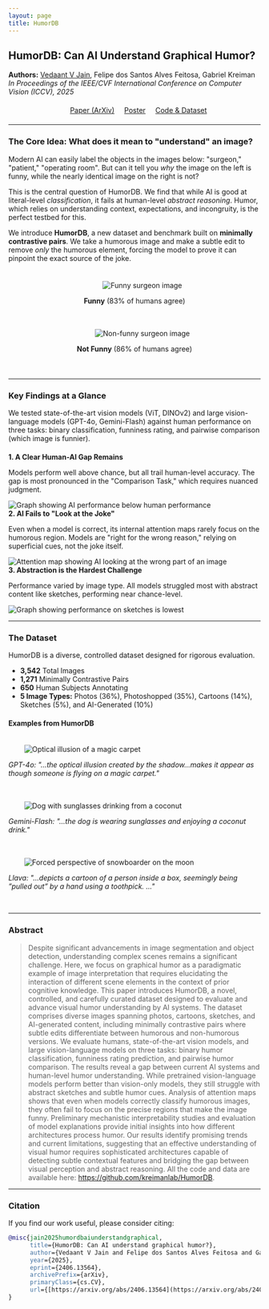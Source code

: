 ```yaml
---
layout: page
title: HumorDB
---
```


## HumorDB: Can AI Understand Graphical Humor?

**Authors:** [Vedaant V Jain](/), Felipe dos Santos Alves Feitosa, Gabriel Kreiman
<br>
*In Proceedings of the IEEE/CVF International Conference on Computer Vision (ICCV), 2025*

<div class="buttons" style="text-align: center; margin-top: 20px; margin-bottom: 20px;">
    <a href="https://arxiv.org/abs/2406.13564" class="btn btn-lg z-depth-0" role="button">Paper (ArXiv)</a>
    <a href="[LINK_TO_YOUR_POSTER_FILE]" class="btn btn-lg z-depth-0" role="button">Poster</a>
    <a href="https://github.com/kreimanlab/HumorDB" class="btn btn-lg z-depth-0" role="button">Code & Dataset</a>
</div>

---

### The Core Idea: What does it mean to "understand" an image?

Modern AI can easily label the objects in the images below: "surgeon," "patient," "operating room". But can it tell you *why* the image on the left is funny, while the nearly identical image on the right is not?

This is the central question of HumorDB. We find that while AI is good at literal-level *classification*, it fails at human-level *abstract reasoning*. Humor, which relies on understanding context, expectations, and incongruity, is the perfect testbed for this.

We introduce **HumorDB**, a new dataset and benchmark built on **minimally contrastive pairs**. We take a humorous image and make a subtle edit to remove *only* the humorous element, forcing the model to prove it can pinpoint the exact source of the joke.

<div class="row" style="margin-top: 20px; margin-bottom: 20px;">
    <div class="col-sm mt-3 mt-md-0" style="text-align: center;">
        <img class="img-fluid rounded z-depth-1" src="humordb_key_idea_1.png" alt="Funny surgeon image">
        <p><strong>Funny</strong> (83% of humans agree)</p>
    </div>
    <div class="col-sm mt-3 mt-md-0" style="text-align: center;">
        <img class="img-fluid rounded z-depth-1" src="humordb_key_idea_2.png" alt="Non-funny surgeon image">
        <p><strong>Not Funny</strong> (86% of humans agree) </p>
    </div>
</div>

---

### Key Findings at a Glance

We tested state-of-the-art vision models (ViT, DINOv2) and large vision-language models (GPT-4o, Gemini-Flash) against human performance on three tasks: binary classification, funniness rating, and pairwise comparison (which image is funnier).

<div class="row" style="margin-top: 20px;">
    <div class="col-sm mt-3 mt-md-0">
        <strong>1. A Clear Human-AI Gap Remains</strong>
        <br>
        <p>Models perform well above chance, but all trail human-level accuracy. The gap is most pronounced in the "Comparison Task," which requires nuanced judgment.</p>
        <img class="img-fluid rounded z-depth-1" src="comparison_task_graph.png" alt="Graph showing AI performance below human performance">
    </div>
    <div class="col-sm mt-3 mt-md-0">
        <strong>2. AI Fails to "Look at the Joke"</strong>
        <br>
        <p>Even when a model is correct, its internal attention maps rarely focus on the humorous region. Models are "right for the wrong reason," relying on superficial cues, not the joke itself.</p>
        <img class="img-fluid rounded z-depth-1" src="attention_map_example.png" alt="Attention map showing AI looking at the wrong part of an image">
    </div>
    <div class="col-sm mt-3 mt-md-0">
        <strong>3. Abstraction is the Hardest Challenge</strong>
        <br>
        <p>Performance varied by image type. All models struggled most with abstract content like sketches, performing near chance-level.</p>
        <img class="img-fluid rounded z-depth-1" src="sketches_graph.png" alt="Graph showing performance on sketches is lowest">
    </div>
</div>

---

### The Dataset

HumorDB is a diverse, controlled dataset designed for rigorous evaluation.

* **3,542** Total Images
* **1,271** Minimally Contrastive Pairs
* **650** Human Subjects Annotating
* **5 Image Types:** Photos (36%), Photoshopped (35%), Cartoons (14%), Sketches (5%), and AI-Generated (10%)

#### Examples from HumorDB

<div class="row">
    <div class="col-sm mt-3 mt-md-0">
        <img class="img-fluid rounded z-depth-1" src="example_magic_carpet.png" alt="Optical illusion of a magic carpet">
        <p color="red"><i>GPT-4o: "...the optical illusion created by the shadow...makes it appear as though someone is flying on a magic carpet."</i></p>
    </div>
    <div class="col-sm mt-3 mt-md-0">
        <img class="img-fluid rounded z-depth-1" src="example_dog_sunglasses.png" alt="Dog with sunglasses drinking from a coconut">
        <p color="green"><i>Gemini-Flash: "...the dog is wearing sunglasses and enjoying a coconut drink."</i></p>
    </div>
    <div class="col-sm mt-3 mt-md-0">
        <img class="img-fluid rounded z-depth-1" src="example_person_sharpner.png" alt="Forced perspective of snowboarder on the moon">
        <p color="red"><i>Llava: "...depicts a cartoon of a person inside a box, seemingly being ”pulled out” by a hand using a toothpick. ..."</i> </p>
    </div>
</div>

---

### Abstract
> Despite significant advancements in image segmentation and object detection, understanding complex scenes remains a significant challenge. Here, we focus on graphical humor as a paradigmatic example of image interpretation that requires elucidating the interaction of different scene elements in the context of prior cognitive knowledge. This paper introduces HumorDB, a novel, controlled, and carefully curated dataset designed to evaluate and advance visual humor understanding by AI systems. The dataset comprises diverse images spanning photos, cartoons, sketches, and AI-generated content, including minimally contrastive pairs where subtle edits differentiate between humorous and non-humorous versions. We evaluate humans, state-of-the-art vision models, and large vision-language models on three tasks: binary humor classification, funniness rating prediction, and pairwise humor comparison. The results reveal a gap between current AI systems and human-level humor understanding. While pretrained vision-language models perform better than vision-only models, they still struggle with abstract sketches and subtle humor cues. Analysis of attention maps shows that even when models correctly classify humorous images, they often fail to focus on the precise regions that make the image funny. Preliminary mechanistic interpretability studies and evaluation of model explanations provide initial insights into how different architectures process humor. Our results identify promising trends and current limitations, suggesting that an effective understanding of visual humor requires sophisticated architectures capable of detecting subtle contextual features and bridging the gap between visual perception and abstract reasoning. All the code and data are available here: https://github.com/kreimanlab/HumorDB.

---

### Citation
If you find our work useful, please consider citing:


```bibtex
@misc{jain2025humordbaiunderstandgraphical,
      title={HumorDB: Can AI understand graphical humor?}, 
      author={Vedaant V Jain and Felipe dos Santos Alves Feitosa and Gabriel Kreiman},
      year={2025},
      eprint={2406.13564},
      archivePrefix={arXiv},
      primaryClass={cs.CV},
      url={[https://arxiv.org/abs/2406.13564](https://arxiv.org/abs/2406.13564)}, 
}
```